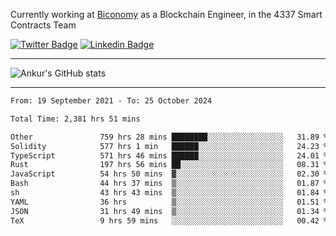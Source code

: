 Currently working at [Biconomy](https://biconomy.io/) as a Blockchain Engineer, in the 4337 Smart Contracts Team

 [![Twitter Badge](https://img.shields.io/badge/-@ankurdubey521-1ca0f1?style=flat-square&labelColor=1ca0f1&logo=twitter&logoColor=white&link=https://twitter.com/ankurdubey521)](https://twitter.com/ankurdubey521) [![Linkedin Badge](https://img.shields.io/badge/-ankurdubey521-blue?style=flat-square&logo=Linkedin&logoColor=white&link=https://www.linkedin.com/in/ankurdubey521/)](https://www.linkedin.com/in/ankurdubey521/)

<hr/>

![Ankur's GitHub stats](https://github-readme-stats.vercel.app/api?username=ankurdubey521&count_private=true&theme=radical)

<hr/>

<!--START_SECTION:waka-->

```txt
From: 19 September 2021 - To: 25 October 2024

Total Time: 2,381 hrs 51 mins

Other               759 hrs 28 mins ████████░░░░░░░░░░░░░░░░░   31.89 %
Solidity            577 hrs 1 min   ██████░░░░░░░░░░░░░░░░░░░   24.23 %
TypeScript          571 hrs 46 mins ██████░░░░░░░░░░░░░░░░░░░   24.01 %
Rust                197 hrs 56 mins ██░░░░░░░░░░░░░░░░░░░░░░░   08.31 %
JavaScript          54 hrs 50 mins  ▓░░░░░░░░░░░░░░░░░░░░░░░░   02.30 %
Bash                44 hrs 37 mins  ▒░░░░░░░░░░░░░░░░░░░░░░░░   01.87 %
sh                  43 hrs 43 mins  ▒░░░░░░░░░░░░░░░░░░░░░░░░   01.84 %
YAML                36 hrs          ▒░░░░░░░░░░░░░░░░░░░░░░░░   01.51 %
JSON                31 hrs 49 mins  ▒░░░░░░░░░░░░░░░░░░░░░░░░   01.34 %
TeX                 9 hrs 59 mins   ░░░░░░░░░░░░░░░░░░░░░░░░░   00.42 %
```

<!--END_SECTION:waka-->
